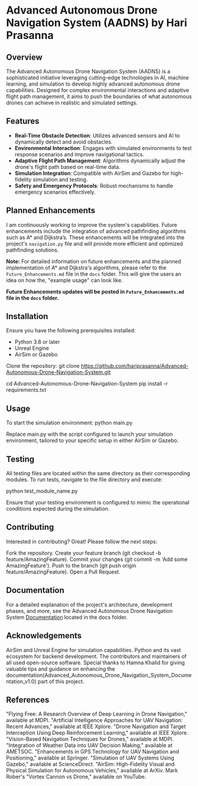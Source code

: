 # Advanced Autonomous Drone Navigation System (AADNS) by Hari Prasanna

## Overview
The Advanced Autonomous Drone Navigation System (AADNS) is a sophisticated initiative leveraging cutting-edge technologies in AI, machine learning, and simulation to develop highly advanced autonomous drone capabilities. Designed for complex environmental interactions and adaptive flight path management, it aims to push the boundaries of what autonomous drones can achieve in realistic and simulated settings.

## Features
- **Real-Time Obstacle Detection**: Utilizes advanced sensors and AI to dynamically detect and avoid obstacles.
- **Environmental Interaction**: Engages with simulated environments to test response scenarios and improve navigational tactics.
- **Adaptive Flight Path Management**: Algorithms dynamically adjust the drone's flight path based on real-time data.
- **Simulation Integration**: Compatible with AirSim and Gazebo for high-fidelity simulation and testing.
- **Safety and Emergency Protocols**: Robust mechanisms to handle emergency scenarios effectively.


## Planned Enhancements
I am continuously working to improve the system's capabilities. Future enhancements include the integration of advanced pathfinding algorithms such as A* and Dijkstra’s. These enhancements will be integrated into the project's `navigation.py` file and will provide more efficient and optimized pathfinding solutions.

**Note:** For detailed information on future enhancements and the planned implementation of A* and Dijkstra's algorithms, please refer to the `Future_Enhancements.md` file in the `docs` folder. This will give the users an idea on how the, "example usage" can look like.

**Future Enhancements updates will be posted in `Future_Enhancements.md` file in the `docs` folder.** 

## Installation
Ensure you have the following prerequisites installed:
- Python 3.8 or later
- Unreal Engine
- AirSim or Gazebo

Clone the repository:
git clone https://github.com/hariprasanna/Advanced-Autonomous-Drone-Navigation-System.git

cd Advanced-Autonomous-Drone-Navigation-System
pip install -r requirements.txt

## Usage
To start the simulation environment:
python main.py

Replace main.py with the script configured to launch your simulation environment, tailored to your specific setup in either AirSim or Gazebo.

## Testing
All testing files are located within the same directory as their corresponding modules. To run tests, navigate to the file directory and execute:

python test_module_name.py

Ensure that your testing environment is configured to mimic the operational conditions expected during the simulation.

## Contributing
Interested in contributing? Great! Please follow the next steps:

Fork the repository.
Create your feature branch (git checkout -b feature/AmazingFeature).
Commit your changes (git commit -m 'Add some AmazingFeature').
Push to the branch (git push origin feature/AmazingFeature).
Open a Pull Request.

## Documentation
For a detailed explanation of the project's architecture, development phases, and more, see the Advanced Autonomous Drone Navigation System [Documentation](docs/Advanced_Autonomous_Drone_Navigation_System_Documentation_v1.0.pdf) located in the docs folder.

## Acknowledgements
AirSim and Unreal Engine for simulation capabilities.
Python and its vast ecosystem for backend development.
The contributors and maintainers of all used open-source software.
Special thanks to Hamna Khalid for giving valuable tips and guidance on enhancing the documentation(Advanced_Autonomous_Drone_Navigation_System_Documentation_v1.0) part of this project.   

## References
"Flying Free: A Research Overview of Deep Learning in Drone Navigation," available at MDPI.
"Artificial Intelligence Approaches for UAV Navigation: Recent Advances," available at IEEE Xplore.
"Drone Navigation and Target Interception Using Deep Reinforcement Learning," available at IEEE Xplore.
"Vision-Based Navigation Techniques for Drones," available at MDPI.
"Integration of Weather Data into UAV Decision Making," available at AMETSOC.
"Enhancements in GPS Technology for UAV Navigation and Positioning," available at Springer.
"Simulation of UAV Systems Using Gazebo," available at ScienceDirect.
"AirSim: High-Fidelity Visual and Physical Simulation for Autonomous Vehicles," available at ArXiv.
Mark Rober's "Vortex Cannon vs Drone," available on YouTube.
